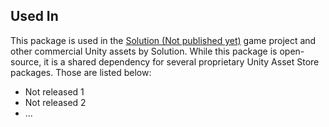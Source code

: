 ## Used In

This package is used in the [Solution (Not published yet)]() game project and other commercial Unity assets by Solution. While this package is open-source, it is a shared dependency for several proprietary Unity Asset Store packages. Those are listed below:
* Not released 1
* Not released 2
* ...